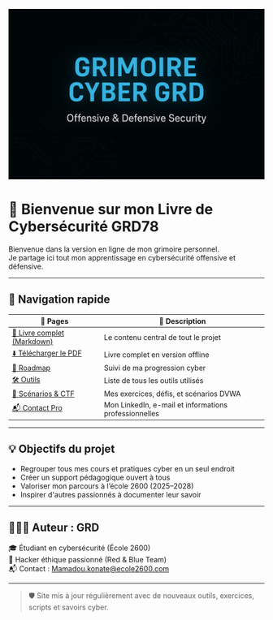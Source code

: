 <p align="center">
  <img src="./images/grimoire-banner.png" alt="Grimoire Cyber GRD" width="1000"/>
</p>


<link rel="icon" type="image/png" href="./favicon.ico">

# 📘 Bienvenue sur mon Livre de Cybersécurité GRD78

Bienvenue dans la version en ligne de mon grimoire personnel.  
Je partage ici tout mon apprentissage en cybersécurité offensive et défensive.

---

## 🧭 Navigation rapide

| 📂 Pages | 📌 Description |
|---------|----------------|
| [📖 Livre complet (Markdown)](./Livre_Cybersecurite.md) | Le contenu central de tout le projet |
| [⬇️ Télécharger le PDF](./pdf/Livre_Cybersecurite.pdf) | Livre complet en version offline |
| [🧠 Roadmap](./roadmap.md) | Suivi de ma progression cyber |
| [🛠️ Outils](./tools.md) | Liste de tous les outils utilisés |
| [🎯 Scénarios & CTF](./challenges.md) | Mes exercices, défis, et scénarios DVWA |
| [📬 Contact Pro](./contact.md) | Mon LinkedIn, e-mail et informations professionnelles |

---

## 💡 Objectifs du projet

- Regrouper tous mes cours et pratiques cyber en un seul endroit
- Créer un support pédagogique ouvert à tous
- Valoriser mon parcours à l’école 2600 (2025–2028)
- Inspirer d'autres passionnés à documenter leur savoir

---

## 👨🏾‍💻 Auteur : GRD

🎓 Étudiant en cybersécurité (École 2600)  
🧰 Hacker éthique passionné (Red & Blue Team)  
📬 Contact : [Mamadou.konate@ecole2600.com](mailto:Mamadou.konate@ecole2600.com)

---

> 🛡️ Site mis à jour régulièrement avec de nouveaux outils, exercices, scripts et savoirs cyber.

